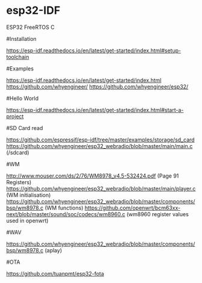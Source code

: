 # esp32-IDF
ESP32 FreeRTOS C

#Installation

https://esp-idf.readthedocs.io/en/latest/get-started/index.html#setup-toolchain

#Examples

https://esp-idf.readthedocs.io/en/latest/get-started/index.html
https://github.com/whyengineer/
https://github.com/whyengineer/esp32/

#Hello World

https://esp-idf.readthedocs.io/en/latest/get-started/index.html#start-a-project


#SD Card read

https://github.com/espressif/esp-idf/tree/master/examples/storage/sd_card
https://github.com/whyengineer/esp32_webradio/blob/master/main/main.c (/sdcard)

#WM

http://www.mouser.com/ds/2/76/WM8978_v4.5-532424.pdf (Page 91 Registers)
https://github.com/whyengineer/esp32_webradio/blob/master/main/player.c (WM initialisation)
https://github.com/whyengineer/esp32_webradio/blob/master/components/bsp/wm8978.c (WM functions)
https://github.com/openwrt/bcm63xx-next/blob/master/sound/soc/codecs/wm8960.c (wm8960 register values used in openwrt)


#WAV

https://github.com/whyengineer/esp32_webradio/blob/master/components/bsp/wm8978.c (aplay)

#OTA

https://github.com/tuanpmt/esp32-fota
